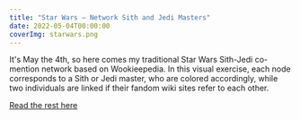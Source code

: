 ```yaml
---
title: "Star Wars — Network Sith and Jedi Masters"
date: 2022-05-04T00:00:00
coverImg: starwars.png
---
```


It's May the 4th, so here comes my traditional Star Wars Sith-Jedi co-mention network based on Wookieepedia. In this visual exercise, each node corresponds to a Sith or Jedi master, who are colored accordingly, while two individuals are linked if their fandom wiki sites refer to each other.


<!--more-->

[Read the rest here](https://www.linkedin.com/posts/milan-janosov_networkscience-datascience-datavisualization-activity-7059802636929146880-bX_X/)
